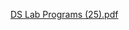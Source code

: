 [DS Lab Programs (25).pdf](https://github.com/UmaPriyadarsini/Hello-/files/9603855/DS.Lab.Programs.25.pdf)

